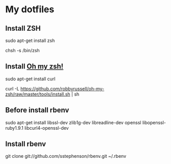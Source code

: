 My dotfiles
===========

## Install ZSH

sudo apt-get install zsh

chsh -s /bin/zsh 

## Install [Oh my zsh!](https://github.com/robbyrussell/oh-my-zsh)

sudo apt-get install curl

curl -L https://github.com/robbyrussell/oh-my-zsh/raw/master/tools/install.sh | sh


## Before install rbenv

sudo apt-get install libssl-dev zlib1g-dev libreadline-dev openssl libopenssl-ruby1.9.1 libcurl4-openssl-dev

## Install rbenv

git clone git://github.com/sstephenson/rbenv.git ~/.rbenv

